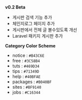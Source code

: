 **v0.2 Beta**

 - 게시판 검색 기능 추가
 - 체인지로그 페이지 추가
 - 게시판에서 전체 글 볼수있도록 개선
 - Laravel 패키지 게시판 추가

**Category Color Scheme**

 - notice : `#B43C6E`
 - free : `#3C58B4`
 - tuts : `#469D34`
 - tips : `#71349D`
 - help : `#40BFAE`
 - packages : `#B040BF`
 - sites : `#BF9140`
 - jobs : `#C16344`